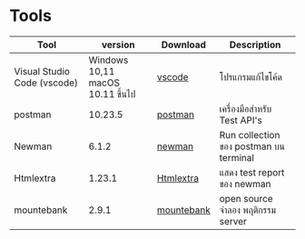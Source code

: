 #  Tools

| Tool         |            version             |  Download    |  Description   |
|---------------|--------------------------------|--------------|--------------|
| Visual Studio Code (vscode)    |   Windows 10,11 macOS 10.11 ขึ้นไป |  [vscode](https://code.visualstudio.com)      |       โปรแกรมแก้ไขโค้ด       |
| postman             |           10.23.5              |        [postman](https://www.postman.com/downloads/postman-agent/)      |       เครื่องมือสำหรับ Test API's       |
| Newman        |               6.1.2                |      [newman](https://www.npmjs.com/package/newman)        |       Run collection ของ postman บน terminal       |
| Htmlextra         |               1.23.1               |       [Htmlextra](https://www.npmjs.com/package/newman-reporter-htmlextra)        |       แสดง test report ของ newman        |
| mountebank         |               2.9.1              |       [mountebank](http://www.mbtest.org/docs/gettingStarted)        |       open source จำลอง พฤติกรรม server        |
